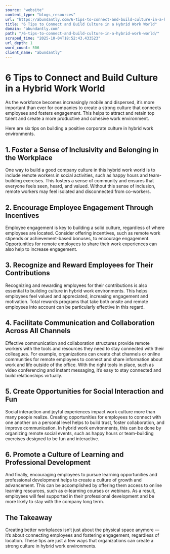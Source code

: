 ```yaml
---
source: "website"
content_type: "blogs_resources"
url: "https://abundantly.com/6-tips-to-connect-and-build-culture-in-a-hybrid-work-world/"
title: "6 Tips to Connect and Build Culture in a Hybrid Work World"
domain: "abundantly.com"
path: "/6-tips-to-connect-and-build-culture-in-a-hybrid-work-world/"
scraped_time: "2025-10-04T18:52:43.433523"
url_depth: 1
word_count: 506
client_name: "abundantly"
---
```


# 6 Tips to Connect and Build Culture in a Hybrid Work World

As the workforce becomes increasingly mobile and dispersed, it’s more important than ever for companies to create a strong culture that connects employees and fosters engagement. This helps to attract and retain top talent and create a more productive and cohesive work environment.

Here are six tips on building a positive corporate culture in hybrid work environments.

## 1. Foster a Sense of Inclusivity and Belonging in the Workplace

One way to build a good company culture in this hybrid work world is to include remote workers in social activities, such as happy hours and team-building exercises. This fosters a sense of community and ensures that everyone feels seen, heard, and valued. Without this sense of inclusion, remote workers may feel isolated and disconnected from co-workers.

## 2. Encourage Employee Engagement Through Incentives

Employee engagement is key to building a solid culture, regardless of where employees are located. Consider offering incentives, such as remote work stipends or achievement-based bonuses, to encourage engagement. Opportunities for remote employees to share their work experiences can also help to increase engagement.

## 3. Recognize and Reward Employees for Their Contributions

Recognizing and rewarding employees for their contributions is also essential to building culture in hybrid work environments. This helps employees feel valued and appreciated, increasing engagement and motivation. Total rewards programs that take both onsite and remote employees into account can be particularly effective in this regard.

## 4. Facilitate Communication and Collaboration Across All Channels

Effective communication and collaboration structures provide remote workers with the tools and resources they need to stay connected with their colleagues. For example, organizations can create chat channels or online communities for remote employees to connect and share information about work and life outside of the office. With the right tools in place, such as video conferencing and instant messaging, it’s easy to stay connected and build relationships virtually.

## 5. Create Opportunities for Social Interaction and Fun

Social interaction and joyful experiences impact work culture more than many people realize. Creating opportunities for employees to connect with one another on a personal level helps to build trust, foster collaboration, and improve communication. In hybrid work environments, this can be done by organizing remote social events, such as happy hours or team-building exercises designed to be fun and interactive.

## 6. Promote a Culture of Learning and Professional Development

And finally, encouraging employees to pursue learning opportunities and professional development helps to create a culture of growth and advancement. This can be accomplished by offering them access to online learning resources, such as e-learning courses or webinars. As a result, employees will feel supported in their professional development and be more likely to stay with the company long term.

## The Takeaway

Creating better workplaces isn’t just about the physical space anymore — it’s about connecting employees and fostering engagement, regardless of location. These tips are just a few ways that organizations can create a strong culture in hybrid work environments.